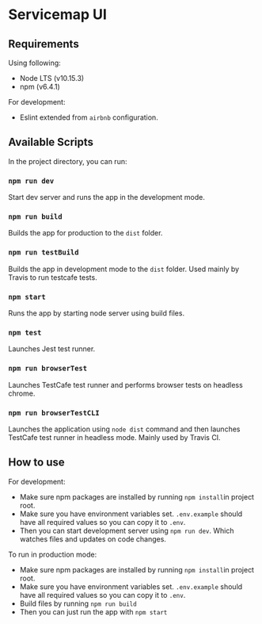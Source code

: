 # Servicemap UI

## Requirements 
Using following:
* Node LTS (v10.15.3)
* npm (v6.4.1)

For development:
* Eslint extended from `airbnb` configuration.

## Available Scripts

In the project directory, you can run:

### `npm run dev`

Start dev server and runs the app in the development mode.<br>

### `npm run build`

Builds the app for production to the `dist` folder.<br>

### `npm run testBuild`

Builds the app in development mode to the `dist` folder. Used mainly by Travis to run testcafe tests.<br>

### `npm start`

Runs the app by starting node server using build files.

### `npm test`

Launches Jest test runner.<br>

### `npm run browserTest`

Launches TestCafe test runner and performs browser tests on headless chrome.<br>

### `npm run browserTestCLI`
Launches the application using `node dist` command and then launches TestCafe test runner in headless mode. Mainly used by Travis CI.

## How to use
For development: 
- Make sure npm packages are installed by running `npm install`in project root.
- Make sure you have environment variables set. `.env.example` should have all required values so you can copy it to `.env`.
- Then you can start development server using `npm run dev`. Which watches files and updates on code changes.

To run in production mode:
- Make sure npm packages are installed by running `npm install`in project root.
- Make sure you have environment variables set. `.env.example` should have all required values so you can copy it to `.env`.
- Build files by running `npm run build`
- Then you can just run the app with `npm start`
